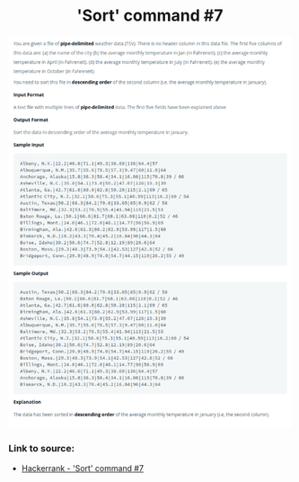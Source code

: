 <h1 align="center">'Sort' command #7</h1>

![alt text](https://github.com/matthew01lokiet/Github-repos-images/blob/main/Other/Bash/sort_command_%237.png)

### Link to source: 
- <a href="https://www.hackerrank.com/challenges/text-processing-sort-7/problem">Hackerrank - 'Sort' command #7</a>

